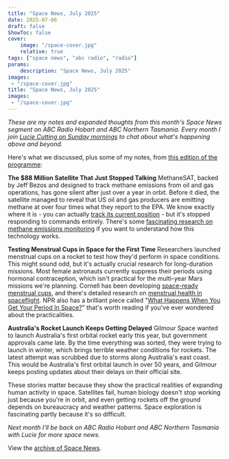 ```yaml
---
title: "Space News, July 2025"
date: 2025-07-06
draft: false
ShowToc: false
cover:
    image: "/space-cover.jpg"
    relative: true
tags: ["space news", "abc radio", "radio"]
params:
    description: "Space News, July 2025"
images:
 - "/space-cover.jpg"
title: "Space News, July 2025"
images:
 - "/space-cover.jpg"
---
```



_These are my notes and expanded thoughts from this month's Space News segment on ABC Radio Hobart and ABC Northern Tasmania. Every month I join [Lucie Cutting on Sunday mornings](https://www.abc.net.au/listen/programs/hobart-sundays) to chat about what's happening above and beyond._

Here's what we discussed, plus some of my notes, from [this edition of the programme](https://www.abc.net.au/listen/programs/hobart-sundays/sundays/105487040):


**The $88 Million Satellite That Just Stopped Talking**
MethaneSAT, backed by Jeff Bezos and designed to track methane emissions from oil and gas operations, has gone silent after just over a year in orbit. Before it died, the satellite managed to reveal that US oil and gas producers are emitting methane at over four times what they report to the EPA. We know exactly where it is - you can actually [track its current position](https://www.n2yo.com/?s=59101) - but it's stopped responding to commands entirely. There's some [fascinating research on methane emissions monitoring](https://www.methanesat.org/project-updates/new-data-reveal-previously-undetectable-methane-emissions) if you want to understand how this technology works.

**Testing Menstrual Cups in Space for the First Time**
Researchers launched menstrual cups on a rocket to test how they'd perform in space conditions. This might sound odd, but it's actually crucial research for long-duration missions. Most female astronauts currently suppress their periods using hormonal contraception, which isn't practical for the multi-year Mars missions we're planning. Cornell has been developing [space-ready menstrual cups](https://news.cornell.edu/stories/2023/07/space-ready-menstrual-cup-giant-leap-womankind), and there's detailed research on [menstrual health in spaceflight](https://www.sciencedirect.com/science/article/pii/S2352309321000079). NPR also has a brilliant piece called "[What Happens When You Get Your Period In Space?](https://www.npr.org/sections/health-shots/2015/09/17/441160250/what-happens-when-you-get-your-period-in-space)" that's worth reading if you've ever wondered about the practicalities.

**Australia's Rocket Launch Keeps Getting Delayed**
Gilmour Space wanted to launch Australia's first orbital rocket early this year, but government approvals came late. By the time everything was sorted, they were trying to launch in winter, which brings terrible weather conditions for rockets. The latest attempt was scrubbed due to storms along Australia's east coast. This would be Australia's first orbital launch in over 50 years, and Gilmour keeps posting updates about their delays on their official site.

These stories matter because they show the practical realities of expanding human activity in space. Satellites fail, human biology doesn't stop working just because you're in orbit, and even getting rockets off the ground depends on bureaucracy and weather patterns. Space exploration is fascinating partly because it's so difficult.

*Next month I'll be back on ABC Radio Hobart and ABC Northern Tasmania with Lucie for more space news.*

View the [archive of Space News](/posts/spacenews/).